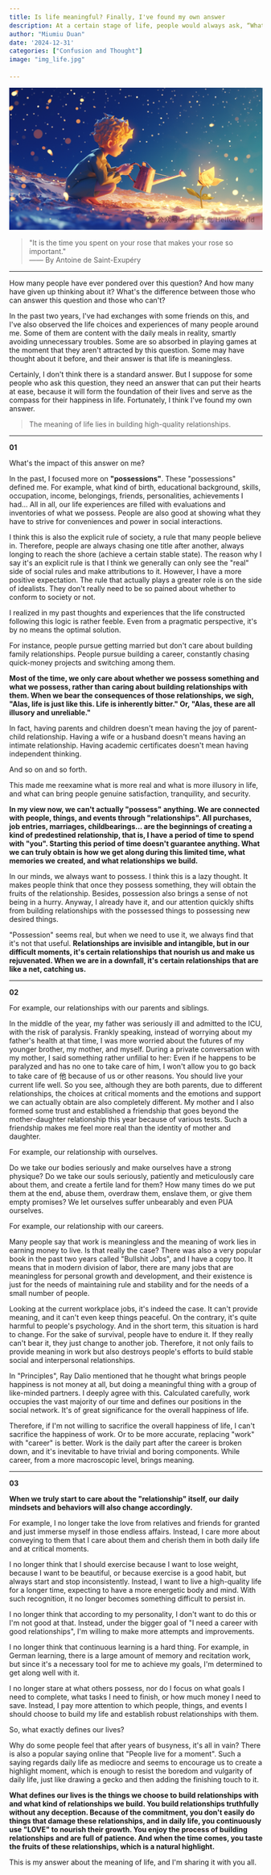 ```yaml
---
title: Is life meaningful? Finally, I've found my own answer
description: At a certain stage of life, people would always ask, “What is the meaning of life?” During my contemplation over the past two years, I have found my answer. It will guide me to embrace and create life with a pondered enthusiasm. I hope this article can inspire you.
author: "Miumiu Duan"
date: '2024-12-31'
categories: ["Confusion and Thought"]
image: "img_life.jpg"

---
```


![The Little Prince took care of his rose](little_prince.png)

> "It is the time you spent on your rose that makes your rose so important."  
> —— By Antoine de Saint-Exupéry  

***

How many people have ever pondered over this question? And how many have given up thinking about it? What's the difference between those who can answer this question and those who can't?

In the past two years, I've had exchanges with some friends on this, and I've also observed the life choices and experiences of many people around me. Some of them are content with the daily meals in reality, smartly avoiding unnecessary troubles. Some are so absorbed in playing games at the moment that they aren't attracted by this question. Some may have thought about it before, and their answer is that life is meaningless.

Certainly, I don't think there is a standard answer. But I suppose for some people who ask this question, they need an answer that can put their hearts at ease, because it will form the foundation of their lives and serve as the compass for their happiness in life. Fortunately, I think I've found my own answer.


> The meaning of life lies in building high-quality relationships. 

***
  
**01**

What's the impact of this answer on me?

In the past, I focused more on **"possessions"**. These "possessions" defined me. For example, what kind of birth, educational background, skills, occupation, income, belongings, friends, personalities, achievements I had... All in all, our life experiences are filled with evaluations and inventories of what we possess. People are also good at showing what they have to strive for conveniences and power in social interactions.

I think this is also the explicit rule of society, a rule that many people believe in. Therefore, people are always chasing one title after another, always longing to reach the shore (achieve a certain stable state). The reason why I say it's an explicit rule is that I think we generally can only see the "real" side of social rules and make attributions to it. However, I have a more positive expectation. The rule that actually plays a greater role is on the side of idealists. They don't really need to be so pained about whether to conform to society or not.

I realized in my past thoughts and experiences that the life constructed following this logic is rather feeble. Even from a pragmatic perspective, it's by no means the optimal solution.

For instance, people pursue getting married but don't care about building family relationships. People pursue building a career, constantly chasing quick-money projects and switching among them.

**Most of the time, we only care about whether we possess something and what we possess, rather than caring about building relationships with them. When we bear the consequences of those relationships, we sigh, "Alas, life is just like this. Life is inherently bitter." Or, "Alas, these are all illusory and unreliable."**

In fact, having parents and children doesn't mean having the joy of parent-child relationship. Having a wife or a husband doesn't means having an intimate relationship. Having academic certificates doesn't mean having independent thinking.

And so on and so forth.

This made me reexamine what is more real and what is more illusory in life, and what can bring people genuine satisfaction, tranquility, and security.

**In my view now, we can't actually "possess" anything. We are connected with people, things, and events through "relationships". All purchases, job entries, marriages, childbearings... are the beginnings of creating a kind of predestined relationship, that is, I have a period of time to spend with "you". Starting this period of time doesn't guarantee anything. What we can truly obtain is how we get along during this limited time, what memories we created, and what relationships we build.**

In our minds, we always want to possess. I think this is a lazy thought. It makes people think that once they possess something, they will obtain the fruits of the relationship. Besides, possession also brings a sense of not being in a hurry. Anyway, I already have it, and our attention quickly shifts from building relationships with the possessed things to possessing new desired things.

"Possession" seems real, but when we need to use it, we always find that it's not that useful. **Relationships are invisible and intangible, but in our difficult moments, it's certain relationships that nourish us and make us rejuvenated. When we are in a downfall, it's certain relationships that are like a net, catching us.**

***  

**02**  

For example, our relationships with our parents and siblings.

In the middle of the year, my father was seriously ill and admitted to the ICU, with the risk of paralysis. Frankly speaking, instead of worrying about my father's health at that time, I was more worried about the futures of my younger brother, my mother, and myself. During a private conversation with my mother, I said something rather unfilial to her: Even if he happens to be paralyzed and has no one to take care of him, I won't allow you to go back to take care of 他 because of us or other reasons. You should live your current life well. So you see, although they are both parents, due to different relationships, the choices at critical moments and the emotions and support we can actually obtain are also completely different. My mother and I also formed some trust and established a friendship that goes beyond the mother-daughter relationship this year because of various tests. Such a friendship makes me feel more real than the identity of mother and daughter.

For example, our relationship with ourselves.

Do we take our bodies seriously and make ourselves have a strong physique? Do we take our souls seriously, patiently and meticulously care about them, and create a fertile land for them? How many times do we put them at the end, abuse them, overdraw them, enslave them, or give them empty promises? We let ourselves suffer unbearably and even PUA ourselves.

For example, our relationship with our careers.

Many people say that work is meaningless and the meaning of work lies in earning money to live. Is that really the case? There was also a very popular book in the past two years called "Bullshit Jobs", and I have a copy too. It means that in modern division of labor, there are many jobs that are meaningless for personal growth and development, and their existence is just for the needs of maintaining rule and stability and for the needs of a small number of people. 

Looking at the current workplace jobs, it's indeed the case. It can't provide meaning, and it can't even keep things peaceful. On the contrary, it's quite harmful to people's psychology. And in the short term, this situation is hard to change. For the sake of survival, people have to endure it. If they really can't bear it, they just change to another job. Therefore, it not only fails to provide meaning in work but also destroys people's efforts to build stable social and interpersonal relationships.

In "Principles", Ray Dalio mentioned that he thought what brings people happiness is not money at all, but doing a meaningful thing with a group of like-minded partners. I deeply agree with this. Calculated carefully, work occupies the vast majority of our time and defines our positions in the social network. It's of great significance for the overall happiness of life.

Therefore, if I'm not willing to sacrifice the overall happiness of life, I can't sacrifice the happiness of work. Or to be more accurate, replacing "work" with "career" is better. Work is the daily part after the career is broken down, and it's inevitable to have trivial and boring components. While career, from a more macroscopic level, brings meaning.

***
  
**03**  

**When we truly start to care about the "relationship" itself, our daily mindsets and behaviors will also change accordingly.**

For example, I no longer take the love from relatives and friends for granted and just immerse myself in those endless affairs. Instead, I care more about conveying to them that I care about them and cherish them in both daily life and at critical moments.

I no longer think that I should exercise because I want to lose weight, because I want to be beautiful, or because exercise is a good habit, but always start and stop inconsistently. Instead, I want to live a high-quality life for a longer time, expecting to have a more energetic body and mind. With such recognition, it no longer becomes something difficult to persist in.

I no longer think that according to my personality, I don't want to do this or I'm not good at that. Instead, under the bigger goal of "I need a career with good relationships", I'm willing to make more attempts and improvements.

I no longer think that continuous learning is a hard thing. For example, in German learning, there is a large amount of memory and recitation work, but since it's a necessary tool for me to achieve my goals, I'm determined to get along well with it.

I no longer stare at what others possess, nor do I focus on what goals I need to complete, what tasks I need to finish, or how much money I need to save. Instead, I pay more attention to which people, things, and events I should choose to build my life and establish robust relationships with them.

So, what exactly defines our lives?

Why do some people feel that after years of busyness, it's all in vain? There is also a popular saying online that "People live for a moment". Such a saying regards daily life as mediocre and seems to encourage us to create a highlight moment, which is enough to resist the boredom and vulgarity of daily life, just like drawing a gecko and then adding the finishing touch to it.

**What defines our lives is the things we choose to build relationships with and what kind of relationships we build. You build relationships truthfully without any deception. Because of the commitment, you don't easily do things that damage these relationships, and in daily life, you continuously use "LOVE" to nourish their growth. You enjoy the process of building relationships and are full of patience. And when the time comes, you taste the fruits of these relationships, which is a natural highlight.**

This is my answer about the meaning of life, and I'm sharing it with you all.



